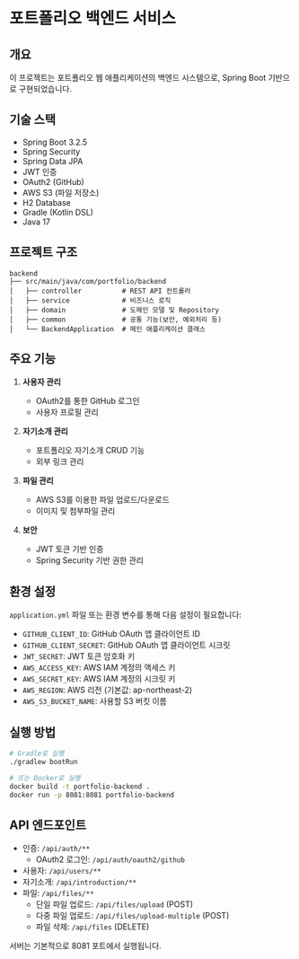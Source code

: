 # 포트폴리오 백엔드 서비스

## 개요
이 프로젝트는 포트폴리오 웹 애플리케이션의 백엔드 시스템으로, Spring Boot 기반으로 구현되었습니다.

## 기술 스택
- Spring Boot 3.2.5
- Spring Security
- Spring Data JPA
- JWT 인증
- OAuth2 (GitHub)
- AWS S3 (파일 저장소)
- H2 Database
- Gradle (Kotlin DSL)
- Java 17

## 프로젝트 구조
```
backend
├── src/main/java/com/portfolio/backend
│   ├── controller          # REST API 컨트롤러
│   ├── service             # 비즈니스 로직
│   ├── domain              # 도메인 모델 및 Repository
│   ├── common              # 공통 기능(보안, 예외처리 등)
│   └── BackendApplication  # 메인 애플리케이션 클래스
```

## 주요 기능
1. **사용자 관리**
   - OAuth2를 통한 GitHub 로그인
   - 사용자 프로필 관리

2. **자기소개 관리**
   - 포트폴리오 자기소개 CRUD 기능
   - 외부 링크 관리

3. **파일 관리**
   - AWS S3를 이용한 파일 업로드/다운로드
   - 이미지 및 첨부파일 관리

4. **보안**
   - JWT 토큰 기반 인증
   - Spring Security 기반 권한 관리

## 환경 설정
`application.yml` 파일 또는 환경 변수를 통해 다음 설정이 필요합니다:
- `GITHUB_CLIENT_ID`: GitHub OAuth 앱 클라이언트 ID
- `GITHUB_CLIENT_SECRET`: GitHub OAuth 앱 클라이언트 시크릿
- `JWT_SECRET`: JWT 토큰 암호화 키
- `AWS_ACCESS_KEY`: AWS IAM 계정의 액세스 키
- `AWS_SECRET_KEY`: AWS IAM 계정의 시크릿 키
- `AWS_REGION`: AWS 리전 (기본값: ap-northeast-2)
- `AWS_S3_BUCKET_NAME`: 사용할 S3 버킷 이름

## 실행 방법
```bash
# Gradle로 실행
./gradlew bootRun

# 또는 Docker로 실행
docker build -t portfolio-backend .
docker run -p 8081:8081 portfolio-backend
```

## API 엔드포인트
- 인증: `/api/auth/**`
  - OAuth2 로그인: `/api/auth/oauth2/github`
- 사용자: `/api/users/**`
- 자기소개: `/api/introduction/**`
- 파일: `/api/files/**`
  - 단일 파일 업로드: `/api/files/upload` (POST)
  - 다중 파일 업로드: `/api/files/upload-multiple` (POST)
  - 파일 삭제: `/api/files` (DELETE)

서버는 기본적으로 8081 포트에서 실행됩니다.

